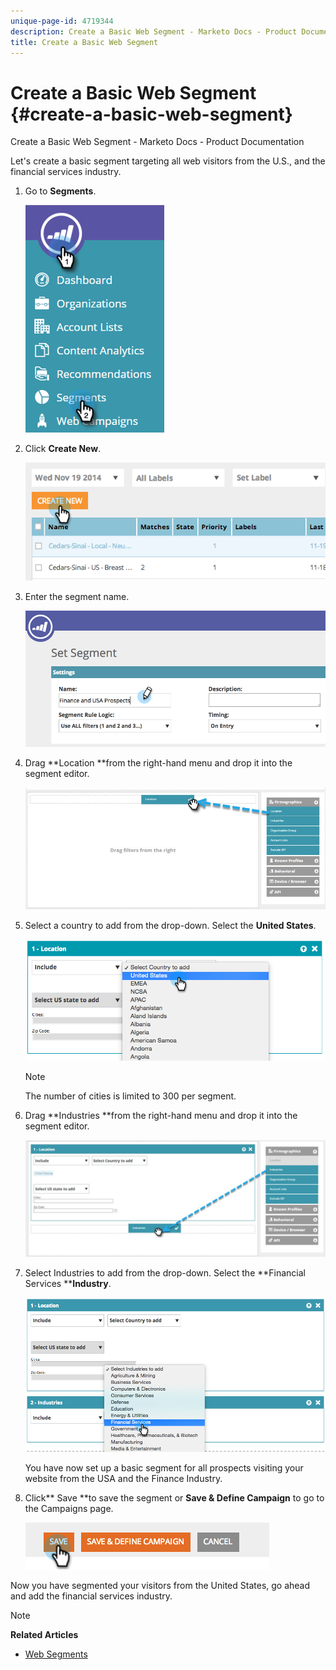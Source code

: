 ```yaml
---
unique-page-id: 4719344
description: Create a Basic Web Segment - Marketo Docs - Product Documentation
title: Create a Basic Web Segment
---
```


# Create a Basic Web Segment {#create-a-basic-web-segment}

Create a Basic Web Segment - Marketo Docs - Product Documentation

Let's create a basic segment targeting all web visitors from the U.S., and the financial services industry.

1. Go to&nbsp;**Segments**.

   ![](assets/image2016-8-18-15-3a37-3a32.png)

1. Click&nbsp;**Create New**.

   ![](assets/image2014-11-19-19-3a33-3a47.png)

1. Enter the segment name.

   ![](assets/segment-name.png)

1. Drag **Location **from the right-hand menu and drop it into the segment editor.

   ![](assets/location-drag-hand.jpg)

1. Select a country to add from the drop-down.&nbsp;Select the **United States**.

   ![](assets/image2015-5-28-15-3a29-3a15.png)

   >[!NOTE]
   >
   >The number of cities is limited to 300 per segment.

1. Drag **Industries **from the right-hand menu and drop it into the segment editor.

   ![](assets/industries-hand.jpg)

1. Select Industries to add from the drop-down. Select the&nbsp;**Financial Services&nbsp;****Industry**.

   ![](assets/segment-industries.png)

   You have now set up a basic segment for all prospects visiting your website from the USA and the Finance Industry.

1. Click** Save **to save the segment or&nbsp;**Save & Define Campaign** to go to the Campaigns page.

   ![](assets/image2014-11-19-19-3a48-3a20.png)

Now you have segmented your visitors from the United States, go ahead and add the financial services industry. 

>[!NOTE]
>
>**Related Articles**
>
>* [Web Segments](http://docs.marketo.com/x/9QFI)
>


